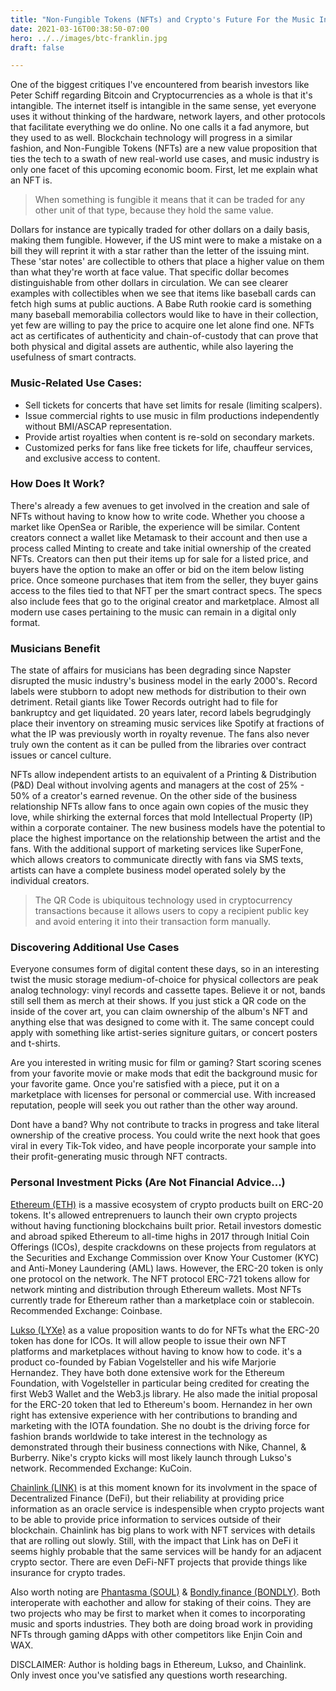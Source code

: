 ```yaml
---
title: "Non-Fungible Tokens (NFTs) and Crypto's Future For the Music Industry"
date: 2021-03-16T00:38:50-07:00
hero: ../../images/btc-franklin.jpg
draft: false

---
```


One of the biggest critiques I've encountered from bearish investors like Peter Schiff regarding Bitcoin and Cryptocurrencies as a whole is that it's intangible. The internet itself is intangible in the same sense, yet everyone uses it without thinking of the hardware, network layers, and other protocols that facilitate everything we do online. No one calls it a fad anymore, but they used to as well. Blockchain technology will progress in a similar fashion, and Non-Fungible Tokens (NFTs) are a new value proposition that ties the tech to a swath of new real-world use cases, and music industry is only one facet of this upcoming economic boom. First, let me explain what an NFT is.

> When something is fungible it means that it can be traded for any other unit of that type, because they hold the same value. 

Dollars for instance are typically traded for other dollars on a daily basis, making them fungible. However, if the US mint were to make a mistake on a bill they will reprint it with a star rather than the letter of the issuing mint. These 'star notes' are collectible to others that place a higher value on them than what they're worth at face value. That specific dollar becomes distinguishable from other dollars in circulation. We can see clearer examples with collectibles when we see that items like baseball cards can fetch high sums at public auctions. A Babe Ruth rookie card is something many baseball memorabilia collectors would like to have in their collection, yet few are willing to pay the price to acquire one let alone find one. NFTs act as certificates of authenticity and chain-of-custody that can prove that both physical and digital assets are authentic, while also layering the usefulness of smart contracts.

### Music-Related Use Cases:
- Sell tickets for concerts that have set limits for resale (limiting scalpers). 
- Issue commercial rights to use music in film productions independently without BMI/ASCAP representation.
- Provide artist royalties when content is re-sold on secondary markets.
- Customized perks for fans like free tickets for life, chauffeur services, and exclusive access to content.

### How Does It Work?
There's already a few avenues to get involved in the creation and sale of NFTs without having to know how to write code. Whether you choose a market like OpenSea or Rarible, the experience will be similar. Content creators connect a wallet like Metamask to their account and then use a process called Minting to create and take initial ownership of the created NFTs. Creators can then put their items up for sale for a listed price, and buyers have the option to make an offer or bid on the item below listing price. Once someone purchases that item from the seller, they buyer gains access to the files tied to that NFT per the smart contract specs. The specs also include fees that go to the original creator and marketplace. Almost all modern use cases pertaining to the music can remain in a digital only format.

### Musicians Benefit
The state of affairs for musicians has been degrading since Napster disrupted the music industry's business model in the early 2000's. Record labels were stubborn to adopt new methods for distribution to their own detriment. Retail giants like Tower Records outright had to file for bankruptcy and get liquidated. 20 years later, record labels begrudgingly place their inventory on streaming music services like Spotify at fractions of what the IP was previously worth in royalty revenue. The fans also never truly own the content as it can be pulled from the libraries over contract issues or cancel culture.

NFTs allow independent artists to an equivalent of a Printing & Distribution (P&D) Deal without involving agents and managers at the cost of 25% - 50% of a creator's earned revenue. On the other side of the business relationship NFTs allow fans to once again own copies of the music they love, while shirking the external forces that mold Intellectual Property (IP) within a corporate container. The new business models have the potential to place the highest importance on the relationship between the artist and the fans. With the additional support of marketing services like SuperFone, which allows creators to communicate directly with fans via SMS texts, artists can have a complete business model operated solely by the individual creators.

> The QR Code is ubiquitous technology used in cryptocurrency transactions because it allows users to copy a recipient public key and avoid entering it into their transaction form manually.

### Discovering Additional Use Cases
Everyone consumes form of digital content these days, so in an interesting twist the music storage medium-of-choice for physical collectors are peak analog technology: vinyl records and cassette tapes. Believe it or not, bands still sell them as merch at their shows. If you just stick a QR code on the inside of the cover art, you can claim ownership of the album's NFT and anything else that was designed to come with it. The same concept could apply with something like artist-series signiture guitars, or concert posters and t-shirts. 

Are you interested in writing music for film or gaming? Start scoring scenes from your favorite movie or make mods that edit the background music for your favorite game. Once you're satisfied with a piece, put it on a marketplace with licenses for personal or commercial use. With increased reputation, people will seek you out rather than the other way around.

Dont have a band? Why not contribute to tracks in progress and take literal ownership of the creative process. You could write the next hook that goes viral in every Tik-Tok video, and have people incorporate your sample into their profit-generating music through NFT contracts. 

### Personal Investment Picks (Are Not Financial Advice...)

[Ethereum (ETH)](https://ethereum.org/en/) is a massive ecosystem of crypto products built on ERC-20 tokens. It's allowed entreprenuers to launch their own crypto projects without having functioning blockchains built prior. Retail investors domestic and abroad spiked Ethereum to all-time highs in 2017 through Initial Coin Offerings (ICOs), despite crackdowns on these projects from regulators at the Securities and Exchange Commission over Know Your Customer (KYC) and Anti-Money Laundering (AML) laws. However, the ERC-20 token is only one protocol on the network. The NFT protocol ERC-721 tokens allow for network minting and distribution through Ethereum wallets. Most NFTs currently trade for Ethereum rather than a marketplace coin or stablecoin. Recommended Exchange: Coinbase.

[Lukso (LYXe)](https://www.lukso.network/) as a value proposition wants to do for NFTs what the ERC-20 token has done for ICOs. It will allow people to issue their own NFT platforms and marketplaces without having to know how to code. it's a product co-founded by Fabian Vogelsteller and his wife Marjorie Hernandez. They have both done extensive work for the Ethereum Foundation, with Vogelsteller in particular being credited for creating the first Web3 Wallet and the Web3.js library. He also made the initial proposal for the ERC-20 token that led to Ethereum's boom. Hernandez in her own right has extensive experience with her contributions to branding and marketing with the IOTA foundation. She no doubt is the driving force for fashion brands worldwide to take interest in the technology as demonstrated through their business connections with Nike, Channel, & Burberry. Nike's crypto kicks will most likely launch through Lukso's network. Recommended Exchange: KuCoin.

[Chainlink (LINK)](https://chain.link/) is at this moment known for its involvment in the space of Decentralized Finance (DeFi), but their reliability at providing price information as an oracle service is indespensible when crypto projects want to be able to provide price information to services outside of their blockchain. Chainlink has big plans to work with NFT services with details that are rolling out slowly. Still, with the impact that Link has on DeFi it seems highly probable that the same services will be handy for an adjacent crypto sector. There are even DeFi-NFT projects that provide things like insurance for crypto trades.

Also worth noting are [Phantasma (SOUL)](https://phantasma.io/home) & [Bondly.finance (BONDLY)](https://bondly.finance/). Both interoperate with eachother and allow for staking of their coins. They are two projects who may be first to market when it comes to incorporating music and sports industries. They both are doing broad work in providing NFTs through gaming dApps with other competitors like Enjin Coin and WAX. 

DISCLAIMER: Author is holding bags in Ethereum, Lukso, and Chainlink. Only invest once you've satisfied any questions worth researching.